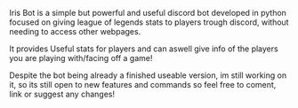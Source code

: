 Iris Bot is a simple but powerful and useful discord bot developed in python focused on giving league of legends stats to players trough discord, without needing to access other webpages.

It provides Useful stats for players and can aswell give info of the players you are playing with/facing off a game! 

Despite the bot being already a finished useable version, im still working on it, so its still open to new features and commands so feel free to coment, link or suggest any changes!
